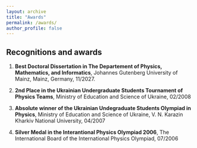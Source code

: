 ```yaml
---
layout: archive
title: "Awards"
permalink: /awards/
author_profile: false
---
```


## Recognitions and awards

1. **Best Doctoral Dissertation in The Departement of Physics, Mathematics, and Informatics**, Johannes Gutenberg University of Mainz, Mainz, Germany, 11/2027.

2. **2nd Place in the Ukrainian Undergraduate Students Tournament of Physics Teams**, Ministry of Education and Science of Ukraine, 02/2008

3. **Absolute winner of the Ukrainian Undegraduate Students Olympiad in Physics**, Ministry of Education and Science of Ukraine, V. N. Karazin Kharkiv National University, 04/2007

4. **Silver Medal in the Interantional Physics Olympiad 2006**, The International Board of the International Physics Olympiad, 07/2006
